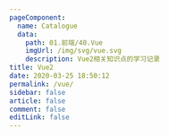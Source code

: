 ```yaml
---
pageComponent:
  name: Catalogue
  data:
    path: 01.前端/40.Vue
    imgUrl: /img/svg/vue.svg
    description: Vue2相关知识点的学习记录
title: Vue2
date: 2020-03-25 18:50:12
permalink: /vue/
sidebar: false
article: false
comment: false
editLink: false
---
```

